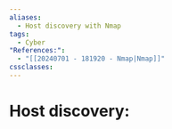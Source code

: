 ```yaml
---
aliases:
  - Host discovery with Nmap
tags:
  - Cyber
"References:":
  - "[[20240701 - 181920 - Nmap|Nmap]]"
cssclasses:
---
```

# Host discovery: 
